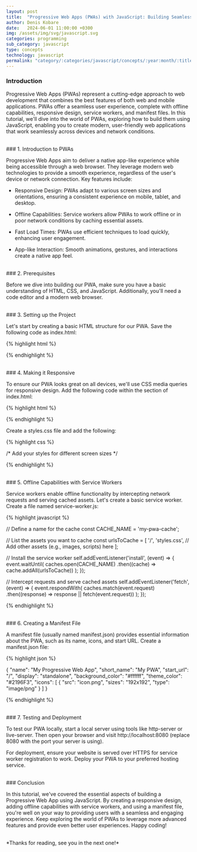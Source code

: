 ```yaml
---
layout: post
title:  "Progressive Web Apps (PWAs) with JavaScript: Building Seamless User Experiences"
author: Denis Kobare
date:   2024-06-01 11:00:00 +0300
img: /assets/img/svg/javascript.svg
categories: programming
sub_category: javascript
type: concepts
technology: javascript
permalink: "category/:categories/javascript/concepts/:year:month/:title"
---
```



### Introduction

Progressive Web Apps (PWAs) represent a cutting-edge approach to web development 
that combines the best features of both web and mobile applications. PWAs offer 
a seamless user experience, complete with offline capabilities, responsive 
design, service workers, and manifest files. In this tutorial, we'll dive into 
the world of PWAs, exploring how to build them using JavaScript, enabling you to 
create modern, user-friendly web applications that work seamlessly across 
devices and network conditions.



<br>
### 1. Introduction to PWAs

Progressive Web Apps aim to deliver a native app-like experience while being 
accessible through a web browser. They leverage modern web technologies to 
provide a smooth experience, regardless of the user's device or network 
connection. Key features include:

- Responsive Design: PWAs adapt to various screen sizes and orientations, 
ensuring a consistent experience on mobile, tablet, and desktop.

- Offline Capabilities: Service workers allow PWAs to work offline or in poor 
network conditions by caching essential assets.

- Fast Load Times: PWAs use efficient techniques to load quickly, enhancing user 
engagement.

- App-like Interaction: Smooth animations, gestures, and interactions create a 
native app feel.



<br>
### 2. Prerequisites

Before we dive into building our PWA, make sure you have a basic understanding 
of HTML, CSS, and JavaScript. Additionally, you'll need a code editor and a 
modern web browser.



<br>
### 3. Setting up the Project

Let's start by creating a basic HTML structure for our PWA. Save the following 
code as index.html:

{% highlight html %}

<!DOCTYPE html>
<html lang="en">
<head>
    <meta charset="UTF-8">
    <meta name="viewport" content="width=device-width, initial-scale=1.0">
    <title>My Progressive Web App</title>
</head>
<body>
    <!-- Your content goes here -->
</body>
</html>

{% endhighlight %}



<br>
### 4. Making it Responsive

To ensure our PWA looks great on all devices, we'll use CSS media queries for 
responsive design. Add the following code within the <head> section of 
index.html:

{% highlight html %}

<link rel="stylesheet" href="styles.css">

{% endhighlight %}


Create a styles.css file and add the following:

{% highlight css %}

/* Add your styles for different screen sizes */

{% endhighlight %}


<br>
### 5. Offline Capabilities with Service Workers

Service workers enable offline functionality by intercepting network requests 
and serving cached assets. Let's create a basic service worker. Create a file 
named service-worker.js:

{% highlight javascript %}

// Define a name for the cache
const CACHE_NAME = 'my-pwa-cache';

// List the assets you want to cache
const urlsToCache = [
    '/',
    'styles.css',
    // Add other assets (e.g., images, scripts) here
];

// Install the service worker
self.addEventListener('install', (event) => {
    event.waitUntil(
        caches.open(CACHE_NAME)
            .then((cache) => cache.addAll(urlsToCache))
    );
});

// Intercept requests and serve cached assets
self.addEventListener('fetch', (event) => {
    event.respondWith(
        caches.match(event.request)
            .then((response) => response || fetch(event.request))
    );
});

{% endhighlight %}


<br>
### 6. Creating a Manifest File

A manifest file (usually named manifest.json) provides essential information 
about the PWA, such as its name, icons, and start URL. Create a manifest.json 
file:

{% highlight json %}

{
    "name": "My Progressive Web App",
    "short_name": "My PWA",
    "start_url": "/",
    "display": "standalone",
    "background_color": "#ffffff",
    "theme_color": "#2196F3",
    "icons": [
        {
            "src": "icon.png",
            "sizes": "192x192",
            "type": "image/png"
        }
    ]
}

{% endhighlight %}

<br>
### 7. Testing and Deployment

To test our PWA locally, start a local server using tools like http-server or 
live-server. Then open your browser and visit http://localhost:8080 (replace 
8080 with the port your server is using).

For deployment, ensure your website is served over HTTPS for service worker 
registration to work. Deploy your PWA to your preferred hosting service.



<br>
### Conclusion

In this tutorial, we've covered the essential aspects of building a Progressive 
Web App using JavaScript. By creating a responsive design, adding offline 
capabilities with service workers, and using a manifest file, you're well on 
your way to providing users with a seamless and engaging experience. Keep 
exploring the world of PWAs to leverage more advanced features and provide even 
better user experiences. Happy coding!



<br>
*Thanks for reading, see you in the next one!*
